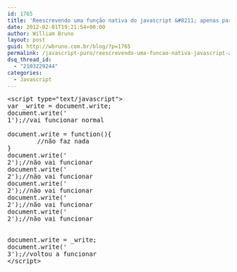 ```yaml
---
id: 1765
title: 'Reescrevendo uma função nativa do javascript &#8211; apenas para não esquecermos que é possível.'
date: 2012-02-01T19:21:54+00:00
author: William Bruno
layout: post
guid: http://wbruno.com.br/blog/?p=1765
permalink: /javascript-puro/reescrevendo-uma-funcao-nativa-javascript-apenas-para-nao-esquecermos-e-possivel/
dsq_thread_id:
  - "2103229244"
categories:
  - Javascript
---
```

<pre name="code" class="javascript">&lt;script type="text/javascript">
var _write = document.write;
document.write('<br />1');//vai funcionar normal

document.write = function(){
        //não faz nada
}
document.write('<br />2');//não vai funcionar
document.write('<br />2');//não vai funcionar
document.write('<br />2');//não vai funcionar
document.write('<br />2');//não vai funcionar
document.write('<br />2');//não vai funcionar


document.write = _write;
document.write('<br />3');//voltou a funcionar
&lt;/script>
</pre>